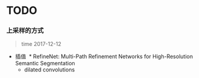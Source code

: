 # TODO

### 上采样的方式
> time 2017-12-12

* 插值
  * RefineNet: Multi-Path Refinement Networks for High-Resolution Semantic Segmentation
  * dilated convolutions

